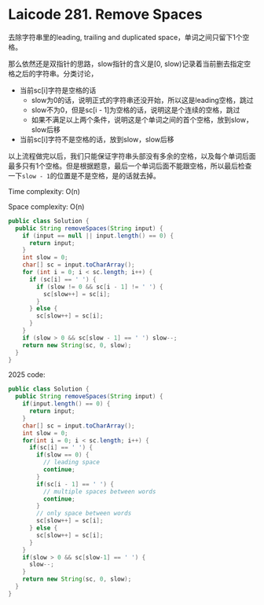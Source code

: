 # Laicode 281. Remove Spaces

去除字符串里的leading, trailing and duplicated space，单词之间只留下1个空格。

那么依然还是双指针的思路，slow指针的含义是[0, slow)记录着当前删去指定空格之后的字符串。分类讨论，
+ 当前sc[i]字符是空格的话
  + slow为0的话，说明正式的字符串还没开始，所以这是leading空格，跳过
  + slow不为0，但是sc[i - 1]为空格的话，说明这是个连续的空格，跳过
  + 如果不满足以上两个条件，说明这是个单词之间的首个空格，放到slow，slow后移
+ 当前sc[i]字符不是空格的话，放到slow，slow后移

以上流程做完以后，我们只能保证字符串头部没有多余的空格，以及每个单词后面最多只有1个空格。但是根据题意，最后一个单词后面不能跟空格，所以最后检查一下`slow - 1`的位置是不是空格，是的话就去掉。

Time complexity: O(n)

Space complexity: O(n)

```java
public class Solution {
  public String removeSpaces(String input) {
    if (input == null || input.length() == 0) {
      return input;
    }
    int slow = 0;
    char[] sc = input.toCharArray();
    for (int i = 0; i < sc.length; i++) {
      if (sc[i] == ' ') {
        if (slow != 0 && sc[i - 1] != ' ') {
          sc[slow++] = sc[i];
        }
      } else {
        sc[slow++] = sc[i];
      }
    }
    if (slow > 0 && sc[slow - 1] == ' ') slow--;
    return new String(sc, 0, slow);
  }
}
```


2025 code:

```java
public class Solution {
  public String removeSpaces(String input) {
    if(input.length() == 0) {
      return input;
    }
    char[] sc = input.toCharArray();
    int slow = 0;
    for(int i = 0; i < sc.length; i++) {
      if(sc[i] == ' ') {
        if(slow == 0) {
          // leading space
          continue;
        }
        if(sc[i - 1] == ' ') {
          // multiple spaces between words
          continue;
        }
        // only space between words
        sc[slow++] = sc[i];
      } else {
        sc[slow++] = sc[i];
      }
    }
    if(slow > 0 && sc[slow-1] == ' ') {
      slow--;
    }
    return new String(sc, 0, slow);
  }
}
```